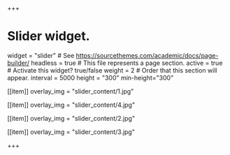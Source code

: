 +++
# Slider widget.
widget = "slider"  # See https://sourcethemes.com/academic/docs/page-builder/
headless = true  # This file represents a page section.
active = true # Activate this widget? true/false
weight = 2  # Order that this section will appear.
interval = 5000
height = "300"
min-height="300"

[[item]]
  overlay_img = "slider_content/1.jpg" 

[[item]]
  overlay_img = "slider_content/4.jpg"

[[item]]
  overlay_img = "slider_content/2.jpg" 

[[item]]
  overlay_img = "slider_content/3.jpg"

+++
